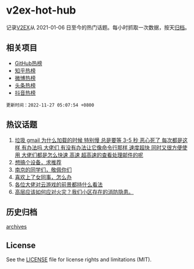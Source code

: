 # v2ex-hot-hub

 记录[V2EX](https://www.v2ex.com/)从 2021-01-06 日至今的热门话题。每小时抓取一次数据，按天[归档](archives)。
 
 ## 相关项目

- [GitHub热榜](https://github.com/lonnyzhang423/github-hot-hub)
- [知乎热榜](https://github.com/lonnyzhang423/zhihu-hot-hub)
- [微博热榜](https://github.com/lonnyzhang423/weibo-hot-hub)
- [头条热榜](https://github.com/lonnyzhang423/toutiao-hot-hub)
- [抖音热榜](https://github.com/lonnyzhang423/douyin-hot-hub)


 `更新时间：2022-11-27 05:07:54 +0800`

## 热议话题

1. [垃圾 gmail 为什么加载的时候 特别慢 总是要等 3-5 秒 恶心死了 每次都是这样 有办法吗 大佬们 有没有办法让它像命令行那样 速度超快 同时又很方便使用 大佬们都是怎么快速 高速 超高速的查看处理邮件的呢](https://www.v2ex.com/t/898092)
1. [想搞个设备，求推荐](https://www.v2ex.com/t/898042)
1. [南京的同学们，敬佩你们](https://www.v2ex.com/t/898186)
1. [喜欢上了女同事，怎么办](https://www.v2ex.com/t/898176)
1. [各位大佬对云游戏的前景都持什么看法](https://www.v2ex.com/t/898074)
1. [高层应该如何应对火灾？我们小区存在的消防隐患。](https://www.v2ex.com/t/898093)

## 历史归档

[archives](archives)

## License

See the [LICENSE](LICENSE) file for license rights and limitations (MIT).
